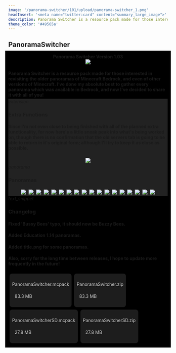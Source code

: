 ```yaml
---
image: '/panorama-switcher/101/upload/panorama-switcher_1.png'
headInsert: '<meta name="twitter:card" content="summary_large_image">'
description: Panorama Switcher is a resource pack made for those interested in revisiting the older panoramas of Minecraft Bedrock, and even of other versions of Minecraft. We've done our absolute best to archive every panorama which was available in Bedrock, including the Halloween panorama from 2021! Panorama Switcher is possibly one of the first to feature it; and isn't it just so cool?
theme_color: '#49565a'
---
```

## PanoramaSwitcher
<div style="margin:-10px;padding:10px;background:#000"><div style="text-align:center"><h4 style="margin:0">Panorama Switcher Version 1.03</h4><img src="../101/upload/panorama-switcher_1.png"></div><h4 style="margin-bottom:4px">Panorama Switcher is a resource pack made for those interested in revisiting the older panoramas of Minecraft Bedrock, and even of other versions of Minecraft. I’ve done my absolute best to gather every panorama which was available in Bedrock, and now I’ve decided to share it with all of you!
</h4><div class="changelog-container" style="background:#222"><div><i class="material-icons">extension</i><h3 id="extra-functions">Extra Functions</h3><i class="material-icons"></i></div><div style="display:inherit"><h4>Since I'm not even close to being finished with all of the planned extra functionality, for now here's a little sneak peak into what's being worked on, though there is no confirmation that the old servers tab is going to be able to return in it's original form; although I'll try to keep it as close as possible.</h4><div style="text-align:center"><img src="../101/upload/panorama-switcher_2.png" style="max-height:192px;width:auto;max-width:100%;margin:4px"></div></div></div><div class="changelog-container closeable" style="background:#222"><div><i class="material-icons">panorama</i><h3 id="panoramas">Panoramas</h3><i class="material-icons"></i></div><div style="display:inherit"><div style="text-align:center"><img src="../101/upload/panorama-switcher_3.png" style="max-height:192px;width:auto;max-width:100%;margin:4px"><img src="../101/upload/panorama-switcher_4.png" style="max-height:192px;width:auto;max-width:100%;margin:4px"><img src="../101/upload/panorama-switcher_5.png" style="max-height:192px;width:auto;max-width:100%;margin:4px"><img src="./upload/panorama-switcher_1.png" style="max-height:192px;width:auto;max-width:100%;margin:4px"><img src="./upload/panorama-switcher_2.png" style="max-height:192px;width:auto;max-width:100%;margin:4px"><img src="./upload/panorama-switcher_3.png" style="max-height:192px;width:auto;max-width:100%;margin:4px"><img src="../101/upload/panorama-switcher_6.png" style="max-height:192px;width:auto;max-width:100%;margin:4px"><img src="../101/upload/panorama-switcher_7.png" style="max-height:192px;width:auto;max-width:100%;margin:4px"><img src="../101/upload/panorama-switcher_8.png" style="max-height:192px;width:auto;max-width:100%;margin:4px"><img src="../101/upload/panorama-switcher_9.png" style="max-height:192px;width:auto;max-width:100%;margin:4px"><img src="../101/upload/panorama-switcher_10.png" style="max-height:192px;width:auto;max-width:100%;margin:4px"><img src="../101/upload/panorama-switcher_11.png" style="max-height:192px;width:auto;max-width:100%;margin:4px"><img src="../101/upload/panorama-switcher_12.png" style="max-height:192px;width:auto;max-width:100%;margin:4px"><img src="../101/upload/panorama-switcher_13.png" style="max-height:192px;width:auto;max-width:100%;margin:4px"><img src="../101/upload/panorama-switcher_14.png" style="max-height:192px;width:auto;max-width:100%;margin:4px"><img src="../101/upload/panorama-switcher_15.png" style="max-height:192px;width:auto;max-width:100%;margin:4px"><img src="../101/upload/panorama-switcher_16.png" style="max-height:192px;width:auto;max-width:100%;margin:4px"><img src="../101/upload/panorama-switcher_17.png" style="max-height:192px;width:auto;max-width:100%;margin:4px"></div></div></div><div class="changelog-container"><i class="material-icons">text_snippet</i><h3 id="changelog">Changelog</h3><h4>Fixed 'Bussy Bees' typo, it should now be Buzzy Bees.</h4><h4>Added Education 1.14 panoramas.</h4><h4>Added title.png for some panoramas.</h4><h4>Also, sorry for the long time between releases, I hope to update more frequently in the future!</h4></div><a class="home-content-container" style="border-radius:8px;background: #222d;padding:8px;color:#ccc;display:inline-block;margin:4px;line-height: 24px;text-decoration: none;" href="https://github.com/Kee7702/Projects-Legacy/releases/download/779fd5c16ef3d/PanoramaSwitcher.mcpack"><p class="dreamsdb infotitle">PanoramaSwitcher.mcpack</p><p class="dreamsdb infostats" style="margin-left:8px">83.3 MB</p></a><a class="home-content-container" style="border-radius:8px;background: #222d;padding:8px;color:#ccc;display:inline-block;margin:4px;line-height: 24px;text-decoration: none;" href="https://github.com/Kee7702/Projects-Legacy/releases/download/779fd5c16ef3d/PanoramaSwitcher.zip"><p class="dreamsdb infotitle">PanoramaSwitcher.zip</p><p class="dreamsdb infostats" style="margin-left:8px">83.3 MB</p></a><a class="home-content-container" style="border-radius:8px;background: #222d;padding:8px;color:#ccc;display:inline-block;margin:4px;line-height: 24px;text-decoration: none;" href="https://github.com/Kee7702/Projects-Legacy/releases/download/779fd5c16ef3d/PanoramaSwitcherSD.mcpack"><p class="dreamsdb infotitle">PanoramaSwitcherSD.mcpack</p><p class="dreamsdb infostats" style="margin-left:8px">27.8 MB</p></a><a class="home-content-container" style="border-radius:8px;background: #222d;padding:8px;color:#ccc;display:inline-block;margin:4px;line-height: 24px;text-decoration: none;" href="https://github.com/Kee7702/Projects-Legacy/releases/download/779fd5c16ef3d/PanoramaSwitcherSD.zip"><p class="dreamsdb infotitle">PanoramaSwitcherSD.zip</p><p class="dreamsdb infostats" style="margin-left:8px">27.8 MB</p></a></div>
